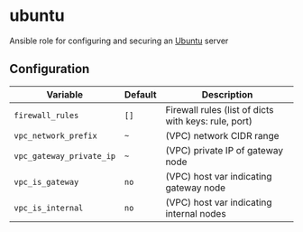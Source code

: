 # ubuntu
Ansible role for configuring and securing an [Ubuntu](https://ubuntu.com/) server

## Configuration
| Variable | Default | Description |
| -------- | ------- | ----------- |
| `firewall_rules` | `[]` | Firewall rules (list of dicts with keys: rule, port) |
| `vpc_network_prefix` | `~` | (VPC) network CIDR range |
| `vpc_gateway_private_ip` | `~` | (VPC) private IP of gateway node |
| `vpc_is_gateway` | `no` | (VPC) host var indicating gateway node |
| `vpc_is_internal` | `no` | (VPC) host var indicating internal nodes |
